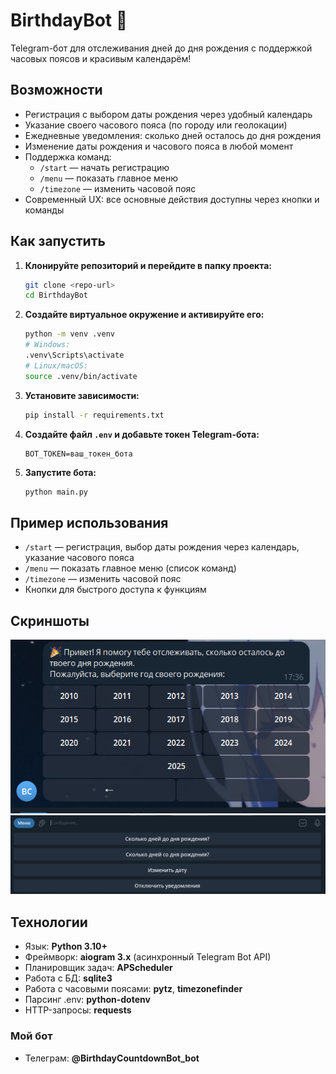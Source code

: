 # BirthdayBot 🎂

Telegram-бот для отслеживания дней до дня рождения с поддержкой часовых поясов и красивым календарём!

## Возможности
- Регистрация с выбором даты рождения через удобный календарь
- Указание своего часового пояса (по городу или геолокации)
- Ежедневные уведомления: сколько дней осталось до дня рождения
- Изменение даты рождения и часового пояса в любой момент
- Поддержка команд:
  - `/start` — начать регистрацию
  - `/menu` — показать главное меню
  - `/timezone` — изменить часовой пояс
- Современный UX: все основные действия доступны через кнопки и команды

## Как запустить

1. **Клонируйте репозиторий и перейдите в папку проекта:**
   ```sh
   git clone <repo-url>
   cd BirthdayBot
   ```
2. **Создайте виртуальное окружение и активируйте его:**
   ```sh
   python -m venv .venv
   # Windows:
   .venv\Scripts\activate
   # Linux/macOS:
   source .venv/bin/activate
   ```
3. **Установите зависимости:**
   ```sh
   pip install -r requirements.txt
   ```
4. **Создайте файл `.env` и добавьте токен Telegram-бота:**
   ```env
   BOT_TOKEN=ваш_токен_бота
   ```
5. **Запустите бота:**
   ```sh
   python main.py
   ```

## Пример использования

- `/start` — регистрация, выбор даты рождения через календарь, указание часового пояса
- `/menu` — показать главное меню (список команд)
- `/timezone` — изменить часовой пояс
- Кнопки для быстрого доступа к функциям

## Скриншоты

![Календарь](screenshots/calendar.png)
![Меню](screenshots/menu.png)

## Технологии

- Язык: **Python 3.10+**
- Фреймворк: **aiogram 3.x** (асинхронный Telegram Bot API)
- Планировщик задач: **APScheduler**
- Работа с БД: **sqlite3**
- Работа с часовыми поясами: **pytz**, **timezonefinder**
- Парсинг .env: **python-dotenv**
- HTTP-запросы: **requests**


### Мой бот

- Телеграм: **@BirthdayCountdownBot_bot**
